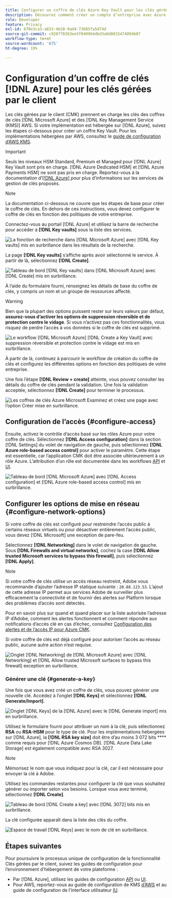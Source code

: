```yaml
---
title: Configurer un coffre de clés Azure Key Vault pour les clés gérées par le client
description: Découvrez comment créer un compte d’entreprise avec Azure ou utiliser un compte d’entreprise existant et créer le coffre Key Vault.
role: Developer
feature: Privacy
exl-id: 670e3ca3-a833-4b28-9ad4-73685fa5d74d
source-git-commit: c920f78363ee5f040964dbd3a0d0815474094b07
workflow-type: tm+mt
source-wordcount: '675'
ht-degree: 19%

---
```


# Configuration d’un coffre de clés [!DNL Azure] pour les clés gérées par le client

Les clés gérées par le client (CMK) prennent en charge les clés des coffres de clés [!DNL Microsoft Azure] et des [!DNL Key Management Service (KMS)] AWS. Si votre implémentation est hébergée sur [!DNL Azure], suivez les étapes ci-dessous pour créer un coffre Key Vault. Pour les implémentations hébergées par AWS, consultez le [guide de configuration d’AWS KMS](../aws/configure-kms.md).

>[!IMPORTANT]
>
>Seuls les niveaux HSM Standard, Premium et Managed pour [!DNL Azure] Key Vault sont pris en charge. [!DNL Azure Dedicated HSM] et [!DNL Azure Payments HSM] ne sont pas pris en charge. Reportez-vous à la documentation d’[[!DNL Azure] ](https://learn.microsoft.com/fr-fr/azure/security/fundamentals/key-management#azure-key-management-services) pour plus d’informations sur les services de gestion de clés proposés.

>[!NOTE]
>
>La documentation ci-dessous ne couvre que les étapes de base pour créer le coffre de clés. En dehors de ces instructions, vous devez configurer le coffre de clés en fonction des politiques de votre entreprise.

Connectez-vous au portail [!DNL Azure] et utilisez la barre de recherche pour accéder à **[!DNL Key vaults]** sous la liste des services.

![La fonction de recherche dans [!DNL Microsoft Azure] avec [!DNL Key vaults] mis en surbrillance dans les résultats de la recherche.](../../../images/governance-privacy-security/customer-managed-keys/access-key-vaults.png)

La page **[!DNL Key vaults]** s’affiche après avoir sélectionné le service. À partir de là, sélectionnez **[!DNL Create]**.

![Tableau de bord [!DNL Key vaults] dans [!DNL Microsoft Azure] avec [!DNL Create] mis en surbrillance.](../../../images/governance-privacy-security/customer-managed-keys/create-key-vault.png)

À l’aide du formulaire fourni, renseignez les détails de base du coffre de clés, y compris un nom et un groupe de ressources affecté.

>[!WARNING]
>
>Bien que la plupart des options puissent rester sur leurs valeurs par défaut, **assurez-vous d’activer les options de suppression réversible et de protection contre le vidage**. Si vous n’activez pas ces fonctionnalités, vous risquez de perdre l’accès à vos données si le coffre de clés est supprimé.
>
>![Le workflow [!DNL Microsoft Azure] [!DNL Create a Key Vault] avec suppression réversible et protection contre le vidage est mis en surbrillance.](../../../images/governance-privacy-security/customer-managed-keys/basic-config.png)

À partir de là, continuez à parcourir le workflow de création du coffre de clés et configurez les différentes options en fonction des politiques de votre entreprise.

Une fois l’étape **[!DNL Review + create]** atteinte, vous pouvez consulter les détails du coffre de clés pendant la validation. Une fois la validation acceptée, sélectionnez **[!DNL Create]** pour terminer le processus.

![Les coffres de clés Azure Microsoft Examinez et créez une page avec l’option Créer mise en surbrillance.](../../../images/governance-privacy-security/customer-managed-keys/finish-creation.png)

## Configuration de l’accès {#configure-access}

Ensuite, activez le contrôle d’accès basé sur les rôles Azure pour votre coffre de clés. Sélectionnez **[!DNL Access configuration]** dans la section [!DNL Settings] du volet de navigation de gauche, puis sélectionnez **[!DNL Azure role-based access control]** pour activer le paramètre. Cette étape est essentielle, car l’application CMK doit être associée ultérieurement à un rôle Azure. L’attribution d’un rôle est documentée dans les workflows [API](./api-set-up.md#assign-to-role) et [UI](./ui-set-up.md#assign-to-role).

![Tableau de bord [!DNL Microsoft Azure] avec [!DNL Access configuration] et [!DNL Azure role-based access control] mis en surbrillance.](../../../images/governance-privacy-security/customer-managed-keys/access-configuration.png)

## Configurer les options de mise en réseau {#configure-network-options}

Si votre coffre de clés est configuré pour restreindre l’accès public à certains réseaux virtuels ou pour désactiver entièrement l’accès public, vous devez [!DNL Microsoft] une exception de pare-feu.

Sélectionnez **[!DNL Networking]** dans le volet de navigation de gauche. Sous **[!DNL Firewalls and virtual networks]**, cochez la case **[!DNL Allow trusted Microsoft services to bypass this firewall]**, puis sélectionnez **[!DNL Apply]**.

>[!NOTE]
>
>Si votre coffre de clés utilise un accès réseau restreint, Adobe vous recommande d’ajouter l’adresse IP statique suivante : `20.88.123.53`. L’ajout de cette adresse IP permet aux services Adobe de surveiller plus efficacement la connectivité et de fournir des alertes sur Platform lorsque des problèmes d’accès sont détectés.
>
>Pour en savoir plus sur quand et quand placer sur la liste autorisée l’adresse IP d’Adobe, comment les alertes fonctionnent et comment répondre aux notifications d’accès clé en cas d’échec, consultez [Configuration des alertes et de l’accès IP pour Azure CMK](./alerts-and-ip-access.md).
>
>Si votre coffre de clés est déjà configuré pour autoriser l’accès au réseau public, aucune autre action n’est requise.

![Onglet [!DNL Networking] de [!DNL Microsoft Azure] avec [!DNL Networking] et [!DNL Allow trusted Microsoft surfaces to bypass this firewall] exception en surbrillance.](../../../images/governance-privacy-security/customer-managed-keys/networking.png)

### Générer une clé {#generate-a-key}

Une fois que vous avez créé un coffre de clés, vous pouvez générer une nouvelle clé. Accédez à l’onglet **[!DNL Keys]** et sélectionnez **[!DNL Generate/Import]**.

![Onglet [!DNL Keys] de la [!DNL Azure] avec le [!DNL Generate import] mis en surbrillance.](../../../images/governance-privacy-security/customer-managed-keys/view-keys.png)

Utilisez le formulaire fourni pour attribuer un nom à la clé, puis sélectionnez **RSA** ou **RSA-HSM** pour le type de clé. Pour les implémentations hébergées sur [!DNL Azure], la **[!DNL RSA key size]** doit être d’au moins 3 072 bits **** comme requis pour [!DNL Azure Cosmos DB]. [!DNL Azure Data Lake Storage] est également compatible avec RSA 3027.

>[!NOTE]
>
>Mémorisez le nom que vous indiquez pour la clé, car il est nécessaire pour envoyer la clé à Adobe.

Utilisez les commandes restantes pour configurer la clé que vous souhaitez générer ou importer selon vos besoins. Lorsque vous avez terminé, sélectionnez **[!DNL Create]**.

![Tableau de bord [!DNL Create a key] avec [!DNL 3072] bits mis en surbrillance.](../../../images/governance-privacy-security/customer-managed-keys/configure-key.png)

La clé configurée apparaît dans la liste des clés du coffre.

![Espace de travail [!DNL Keys] avec le nom de clé en surbrillance.](../../../images/governance-privacy-security/customer-managed-keys/key-added.png)

## Étapes suivantes

Pour poursuivre le processus unique de configuration de la fonctionnalité Clés gérées par le client, suivez les guides de configuration pour l’environnement d’hébergement de votre plateforme :

- Par [!DNL Azure], utilisez les guides de configuration [API](./api-set-up.md) ou [UI](./ui-set-up.md).
- Pour AWS, reportez-vous au guide de configuration de KMS [d’AWS](../aws/configure-kms.md) et au guide de configuration de l’interface utilisateur [IU](../aws/ui-set-up.md).
